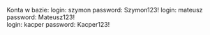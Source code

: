 Konta w bazie:
login: szymon password: Szymon123!
login: mateusz password: Mateusz123!		
login: kacper password: Kacper123!
